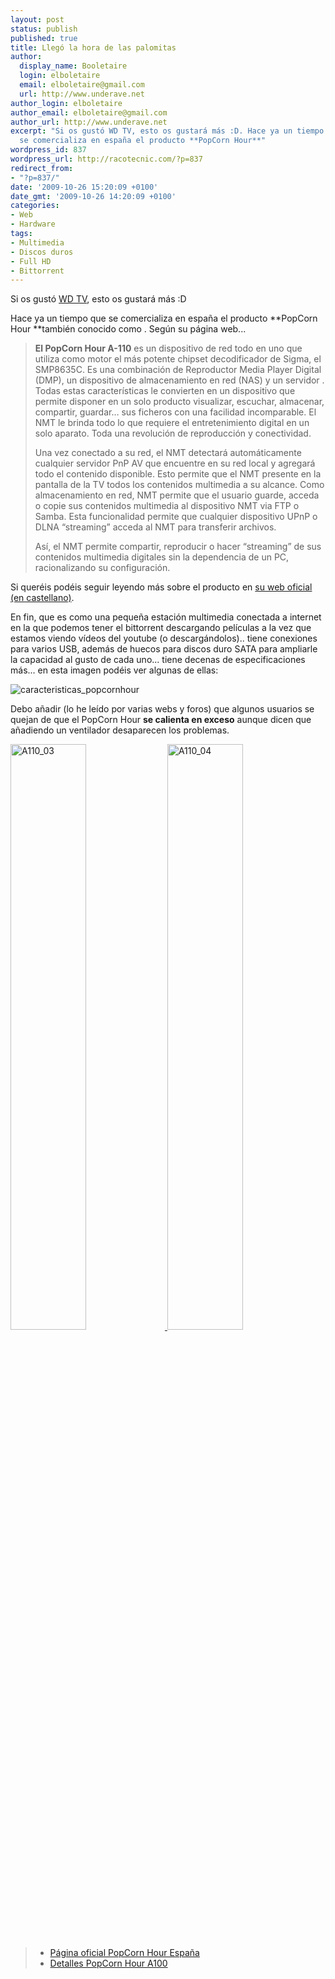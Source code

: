 ```yaml
---
layout: post
status: publish
published: true
title: Llegó la hora de las palomitas
author:
  display_name: Booletaire
  login: elboletaire
  email: elboletaire@gmail.com
  url: http://www.underave.net
author_login: elboletaire
author_email: elboletaire@gmail.com
author_url: http://www.underave.net
excerpt: "Si os gustó WD TV, esto os gustará más :D. Hace ya un tiempo que
  se comercializa en españa el producto **PopCorn Hour**"
wordpress_id: 837
wordpress_url: http://racotecnic.com/?p=837
redirect_from:
- "?p=837/"
date: '2009-10-26 15:20:09 +0100'
date_gmt: '2009-10-26 14:20:09 +0100'
categories:
- Web
- Hardware
tags:
- Multimedia
- Discos duros
- Full HD
- Bittorrent
---
```


Si os gustó <a title="Leer entrada: Adiós discos duros multimedia" href="http://racotecnic.com/2009/10/adios-discos-duros-multimedia/" target="_self">WD TV</a>, esto os gustará más :D

Hace ya un tiempo que se comercializa en españa el producto **PopCorn Hour **también conocido como . Según su página web...

> **El PopCorn Hour A-110** es un dispositivo de red todo en uno que utiliza como motor el más potente chipset decodificador de Sigma, el SMP8635C. Es una combinación de Reproductor Media Player Digital (DMP), un dispositivo de almacenamiento en red (NAS) y un servidor . Todas estas características le convierten en un dispositivo que permite disponer en un solo producto visualizar, escuchar, almacenar, compartir, guardar… sus ficheros con una facilidad incomparable. El NMT le brinda todo lo que requiere el entretenimiento digital en un solo aparato. Toda una revolución de reproducción y conectividad.
>
> Una vez conectado a su red, el NMT detectará automáticamente cualquier servidor PnP AV que encuentre en su red local y agregará todo el contenido disponible. Esto permite que el NMT presente en la pantalla de la TV todos los contenidos multimedia a su alcance. Como almacenamiento en red, NMT permite que el usuario guarde, acceda o copie sus contenidos multimedia al dispositivo NMT via FTP o Samba. Esta funcionalidad permite que cualquier dispositivo UPnP o DLNA “streaming” acceda al NMT para transferir archivos.
>
> Así, el NMT permite compartir, reproducir o hacer “streaming” de sus contenidos multimedia digitales sin la dependencia de un PC, racionalizando su configuración.

Si queréis podéis seguir leyendo más sobre el producto en <a rel="nofollow" href="http://www.popcornhour.es/popcornhour_A110" target="_blank">su web oficial (en castellano)</a>.

En fin, que es como una pequeña estación multimedia conectada a internet en la que podemos tener el bittorrent descargando películas a la vez que estamos viendo vídeos del youtube (o descargándolos).. tiene conexiones para varios USB, además de huecos para discos duro SATA para ampliarle la capacidad al gusto de cada uno... tiene decenas de especificaciones más... en esta imagen podéis ver algunas de ellas:

<img title="caracteristicas_popcornhour" src="{{ site.url }}/uploads/2009/10/caracteristicas_popcornhour.jpg" alt="caracteristicas_popcornhour" />

Debo añadir (lo he leído por varias webs y foros) que algunos usuarios se quejan de que el PopCorn Hour **se calienta en exceso** aunque dicen que añadiendo un ventilador desaparecen los problemas.

<a href="{{ site.url }}/uploads/2009/10/A110_03.jpg">
  <img title="A110_03" src="{{ site.url }}/uploads/2009/10/A110_03.jpg" alt="A110_03" width="49%" />
</a>
<a href="{{ site.url }}/uploads/2009/10/A110_04.jpg">
  <img title="A110_04" src="{{ site.url }}/uploads/2009/10/A110_04.jpg" alt="A110_04" width="49%" />
</a>

<blockquote>
  <ul>
    <li><a rel="nofollow" href="http://www.popcornhour.es/" target="_blank">Página oficial PopCorn Hour España</a></li>
    <li><a rel="nofollow" href="http://www.popcornhour.es/popcornhour_A110" target="_blank">Detalles PopCorn Hour A100</a></li>
  </ul>
</blockquote>
